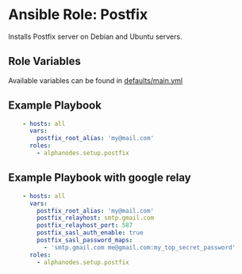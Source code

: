 # Ansible Role: Postfix

Installs Postfix server on Debian and Ubuntu servers.

## Role Variables

Available variables can be found in [defaults/main.yml](defaults/main.yml)

## Example Playbook

```yaml
    - hosts: all
      vars:
        postfix_root_alias: 'my@mail.com'
      roles:
        - alphanodes.setup.postfix
```

## Example Playbook with google relay

```yaml
    - hosts: all
      vars:
        postfix_root_alias: 'my@mail.com'
        postfix_relayhost: smtp.gmail.com
        postfix_relayhost_port: 587
        postfix_sasl_auth_enable: true
        postfix_sasl_password_maps:
          - 'smtp.gmail.com me@gmail.com:my_top_secret_password'
      roles:
        - alphanodes.setup.postfix
```
